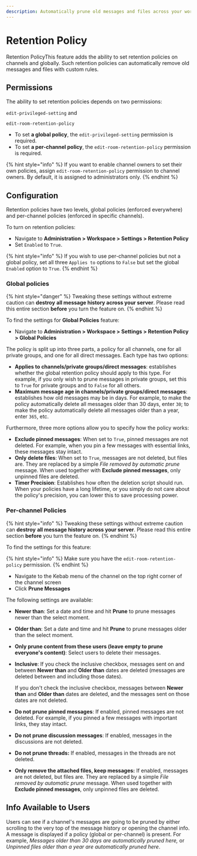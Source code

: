 ```yaml
---
description: Automatically prune old messages and files across your workspace
---
```


# Retention Policy

Retention PolicyThis feature adds the ability to set retention policies on channels and globally. Such retention policies can automatically remove old messages and files with custom rules.

## Permissions

The ability to set retention policies depends on two permissions:

`edit-privileged-setting` and

`edit-room-retention-policy`

* To set **a global policy**, the `edit-privileged-setting` permission is required.
* To set **a per-channel policy**, the `edit-room-retention-policy` permission is required.

{% hint style="info" %}
If you want to enable channel owners to set their own policies, assign `edit-room-retention-policy` permission to channel owners. By default, it is assigned to administrators only.
{% endhint %}

## Configuration

Retention policies have two levels, global policies (enforced everywhere) and per-channel policies (enforced in specific channels).

To turn on retention policies:

* Navigate to **Administration > Workspace > Settings > Retention Policy**
* Set `Enabled` to `True`.

{% hint style="info" %}
If you wish to use per-channel policies but not a global policy, set all three `Applies to` options to `False` but set the global `Enabled` option to `True`.
{% endhint %}

### Global policies

{% hint style="danger" %}
Tweaking these settings without extreme caution can **destroy** **all message history across your server**. Please read this entire section **before** you turn the feature on.
{% endhint %}

To find the settings for **Global Policies** feature:

* Navigate to **Administration > Workspace > Settings > Retention Policy > Global Policies**

The policy is split up into three parts, a policy for all channels, one for all private groups, and one for all direct messages. Each type has two options:

* **Applies to channels/private groups/direct messages**: establishes whether the global retention policy should apply to this type. For example, if you only wish to prune messages in private groups, set this to `True` for private groups and to `False` for all others.
* **Maximum message age in channels/private groups/direct messages**: establishes how old messages may be in days. For example, to make the policy automatically delete all messages older than 30 days, enter `30`; to make the policy automatically delete all messages older than a year, enter `365`, etc.

Furthermore, three more options allow you to specify how the policy works:

* **Exclude pinned messages**: When set to `True`, pinned messages are not deleted. For example, when you pin a few messages with essential links, these messages stay intact.
* **Only delete files**: When set to `True`, messages are not deleted, but files are. They are replaced by a simple _File removed by automatic prune_ message. When used together with **Exclude pinned messages**, only unpinned files are deleted.
* **Timer Precision**: Establishes how often the deletion script should run. When your policies have a long lifetime, or you simply do not care about the policy's precision, you can lower this to save processing power.

### Per-channel Policies

{% hint style="info" %}
Tweaking these settings without extreme caution can **destroy** **all message history across your server**. Please read this entire section **before** you turn the feature on.
{% endhint %}

To find the settings for this feature:

{% hint style="info" %}
Make sure you have the `edit-room-retention-policy` permission.
{% endhint %}

* Navigate to the Kebab menu of the channel on the top right corner of the channel screen
* Click **Prune Messages**

The following settings are available:

* **Newer than**: Set a date and time and hit **Prune** to prune messages newer than the select moment.
* **Older than**: Set a date and time and hit **Prune** to prune messages older than the select moment.
* **Only prune content from these users (leave empty to prune everyone's content)**: Select users to delete their messages.
*   **Inclusive**: If you check the inclusive checkbox, messages sent on and between **Newer than** and **Older than** dates are deleted (messages are deleted between and including those dates).

    If you don't check the inclusive checkbox, messages between **Newer than** and **Older than** dates are deleted, and the messages sent on those dates are not deleted.
* **Do not prune pinned messages**: If enabled, pinned messages are not deleted. For example, if you pinned a few messages with important links, they stay intact.
* **Do not prune discussion messages**: If enabled, messages in the discussions are not deleted.
* **Do not prune threads:** If enabled, messages in the threads are not deleted.
* **Only remove the attached files, keep messages:** If enabled, messages are not deleted, but files are. They are replaced by a simple _File removed by automatic prune_ message. When used together with **Exclude pinned messages**, only unpinned files are deleted.

## Info Available to Users

Users can see if a channel's messages are going to be pruned by either scrolling to the very top of the message history or opening the channel info. A message is displayed if a policy (global or per-channel) is present. For example, _Messages older than 30 days are automatically pruned here,_ or _Unpinned files older than a year are automatically pruned here_.
